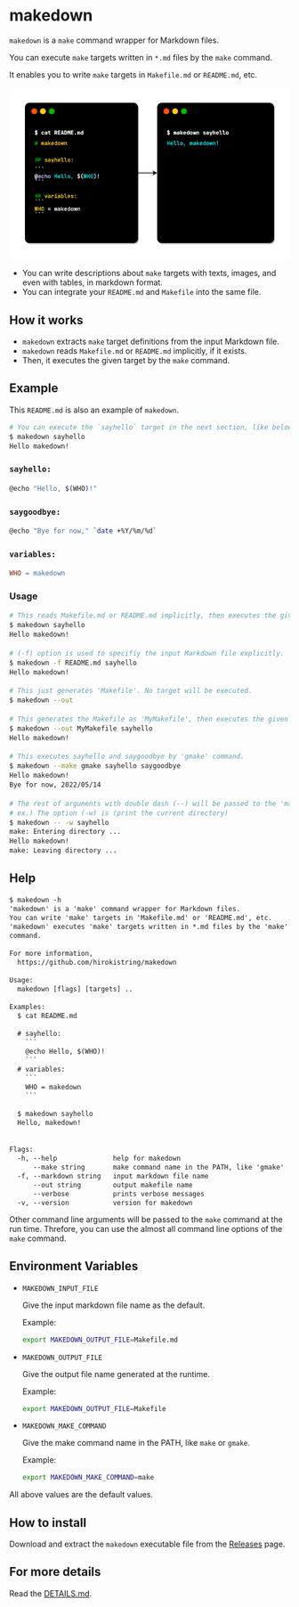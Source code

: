 # makedown

`makedown` is a `make` command wrapper for Markdown files.

You can execute `make` targets written in `*.md` files by the `make` command.

It enables you to write `make` targets in `Makefile.md` or `README.md`, etc.

![Overview](docs/images/overview.png)

- You can write descriptions about `make` targets with texts, images, and even with tables, in markdown format.
- You can integrate your `README.md` and `Makefile` into the same file.

## How it works

- `makedown` extracts `make` target definitions from the input Markdown file.
- `makedown` reads `Makefile.md` or `README.md` implicitly, if it exists.
- Then, it executes the given target by the `make` command.

## Example

This `README.md` is also an example of `makedown`.

```sh
# You can execute the `sayhello` target in the next section, like below:
$ makedown sayhello
Hello makedown!
```

### `sayhello:`

```sh
@echo "Hello, $(WHO)!"
```

### `saygoodbye:`

```sh
@echo "Bye for now," `date +%Y/%m/%d`
```

### `variables:`

```makefile
WHO = makedown
```

### Usage

```sh
# This reads Makefile.md or README.md implicitly, then executes the given target.
$ makedown sayhello
Hello makedown!

# (-f) option is used to specifiy the input Markdown file explicitly.
$ makedown -f README.md sayhello
Hello makedown!

# This just generates 'Makefile'. No target will be executed.
$ makedown --out

# This generates the Makefile as 'MyMakefile', then executes the given target.
$ makedown --out MyMakefile sayhello
Hello makedown!

# This executes sayhello and saygoodbye by 'gmake' command.
$ makedown --make gmake sayhello saygoodbye
Hello makedown!
Bye for now, 2022/05/14

# The rest of arguments with double dash (--) will be passed to the 'make' command.
# ex.) The option (-w) is (print the current directory)
$ makedown -- -w sayhello
make: Entering directory ...
Hello makedown!
make: Leaving directory ...
```

## Help

````
$ makedown -h
'makedown' is a 'make' command wrapper for Markdown files.
You can write 'make' targets in 'Makefile.md' or 'README.md', etc.
'makedown' executes 'make' targets written in *.md files by the 'make' command.

For more information,
  https://github.com/hirokistring/makedown

Usage:
  makedown [flags] [targets] ..

Examples:
  $ cat README.md

  # sayhello:
    ```
    @echo Hello, $(WHO)!
    ```
  # variables:
    ```
    WHO = makedown
    ```

  $ makedown sayhello
  Hello, makedown!


Flags:
  -h, --help              help for makedown
      --make string       make command name in the PATH, like 'gmake'
  -f, --markdown string   input markdown file name
      --out string        output makefile name
      --verbose           prints verbose messages
  -v, --version           version for makedown
````

Other command line arguments will be passed to the `make` command at the run time.
Threfore, you can use the almost all command line options of the `make` command.

## Environment Variables

- `MAKEDOWN_INPUT_FILE`

  Give the input markdown file name as the default.

  Example:

  ```sh
  export MAKEDOWN_OUTPUT_FILE=Makefile.md
  ```

- `MAKEDOWN_OUTPUT_FILE`

  Give the output file name generated at the runtime.

  Example:

  ```sh
  export MAKEDOWN_OUTPUT_FILE=Makefile
  ```

- `MAKEDOWN_MAKE_COMMAND`

  Give the make command name in the PATH, like `make` or `gmake`.

  Example:

  ```sh
  export MAKEDOWN_MAKE_COMMAND=make
  ```

All above values are the default values.

## How to install

Download and extract the `makedown` executable file from the [Releases](https://github.com/hirokistring/makedown/releases) page.

## For more details

Read the [DETAILS.md](docs/DETAILS.md).
